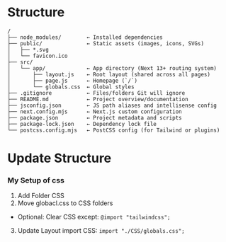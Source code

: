 # Structure
```
/
├── node_modules/        ← Installed dependencies
├── public/              ← Static assets (images, icons, SVGs)
│   ├── *.svg
│   └── favicon.ico
├── src/
│   └── app/             ← App directory (Next 13+ routing system)
│       ├── layout.js    ← Root layout (shared across all pages)
│       ├── page.js      ← Homepage (`/`)
│       └── globals.css  ← Global styles
├── .gitignore           ← Files/folders Git will ignore
├── README.md            ← Project overview/documentation
├── jsconfig.json        ← JS path aliases and intellisense config
├── next.config.mjs      ← Next.js custom configuration
├── package.json         ← Project metadata and scripts
├── package-lock.json    ← Dependency lock file
└── postcss.config.mjs   ← PostCSS config (for Tailwind or plugins)
```


# Update Structure

### My Setup of css
1. Add Folder CSS
2. Move globacl.css to CSS folders
- Optional: Clear CSS except: `@import "tailwindcss";`
3. Update Layout import CSS: `import "./CSS/globals.css";`
